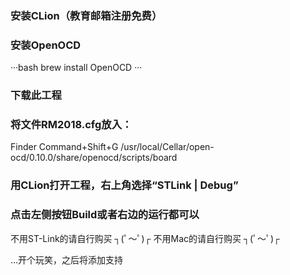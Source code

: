 ### 安装CLion（教育邮箱注册免费）

### 安装OpenOCD
···bash
brew install OpenOCD
···

### 下载此工程

### 将文件RM2018.cfg放入：
Finder
Command+Shift+G
/usr/local/Cellar/open-ocd/0.10.0/share/openocd/scripts/board

### 用CLion打开工程，右上角选择“STLink | Debug”

### 点击左侧按钮Build或者右边的运行都可以

不用ST-Link的请自行购买 ┐(ﾟ～ﾟ)┌
不用Mac的请自行购买 ┐(ﾟ～ﾟ)┌

…开个玩笑，之后将添加支持
